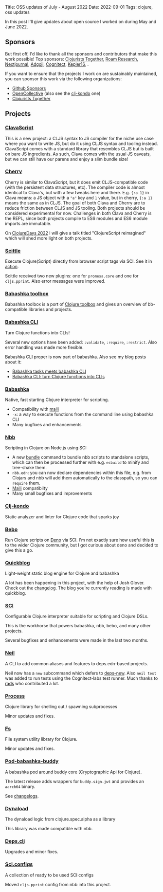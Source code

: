 Title: OSS updates of July - August 2022
Date: 2022-09-01
Tags: clojure, oss updates

In this post I'll give updates about open source I worked on during May and June 2022.

## Sponsors

But first off, I'd like to thank all the sponsors and contributors that make
this work possible! Top sponsors: [Clojurists
Together](https://clojuriststogether.org/), [Roam
Research](https://roamresearch.com/), [Nextjournal](https://nextjournal.com/),
[Adgoji](https://www.adgoji.com/), [Cognitect](https://www.cognitect.com/),
[Kepler16](https://kepler16.com/), .

If you want to ensure that the projects I work on are sustainably maintained,
you can sponsor this work via the following organizations:

- [Github Sponsors](https://github.com/sponsors/borkdude)
- [OpenCollective](https://opencollective.com/babashka) (also see the [clj-kondo](https://opencollective.com/clj-kondo) one)
- [Clojurists Together](https://www.clojuriststogether.org/)


## Projects

<!-- https://github.com/borkdude?tab=overview&from=2022-06-01&to=2022-06-30 -->

### [ClavaScript](https://github.com/clavascript/clavascript)

This is a new project: a CLJS syntax to JS compiler for the niche use case where
you want to write JS, but do it using CLJS syntax and tooling
instead. ClavaScript comes with a standard library that resembles CLJS but is
built on bare JS ingredients. As such, Clava comes with the usual JS caveats,
but we can still have our parens and enjoy a slim bundle size!

### [Cherry](https://github.com/clavascript/cherry)

Cherry is similar to ClavaScript, but it does emit CLJS-compatible code (with
the persistent data structures, etc). The compiler code is almost identical to
Clava's, but with a few tweaks here and there. E.g. `{:a 1}` in Clava means: a
JS object with a `"a"` key and `1` value, but in cherry, `{:a 1}` means the same
as in CLJS. The goal of both Clava and Cherry are to reduce friction between
CLJS and JS tooling. Both projects should be considered experimental for
now. Challenges in both Clava and Cherry is the REPL, since both projects
compile to ES6 modules and ES6 module imports are immutable.

On [ClojureDays 2022](https://clojuredays.org/) I will give a talk titled
"ClojureScript reimagined" which will shed more light on both projects.

### [Scittle](https://github.com/babashka/scittle)

Execute Clojure(Script) directly from browser script tags via SCI.
See it in [action](https://babashka.org/scittle/).

Scittle received two new plugins: one for `promesa.core` and one for
`cljs.pprint`. Also error messages were improved.

### [Babashka toolbox](https://babashka.org/toolbox/)

Babashka toolbox is a port of [Clojure
toolbox](https://www.clojure-toolbox.com/) and gives an overview of
bb-compatible libraries and projects.

### [Babashka CLI](https://github.com/babashka/cli)

Turn Clojure functions into CLIs!

Several new options have been added: `:validate`, `:require`, `:restrict`. Also error handling was made more flexible.

Babashka CLI proper is now part of babashka. Also see my blog posts about it:

- [Babashka tasks meets babashka CLI](https://blog.michielborkent.nl/babashka-tasks-meets-babashka-cli.html)
- [Babashka CLI: turn Clojure functions into CLIs](https://blog.michielborkent.nl/babashka-cli.html)

### [Babashka](https://github.com/babashka/babashka)

Native, fast starting Clojure interpreter for scripting.

- Compatibility with [malli](https://github.com/metosin/malli#babashka)
- `-x`: a way to execute functions from the command line using babashka CLI
- Many bugfixes and enhancements

### [Nbb](https://github.com/babashka/nbb)

Scripting in Clojure on Node.js using SCI

- A new [bundle](https://github.com/babashka/nbb/tree/main/doc/bundle#bundle)
  command to bundle nbb scripts to standalone scripts, which can then be
  processed further with e.g. `esbuild` to minify and tree-shake them.
- `nbb.edn`: you can now declare dependencies within this file, e.g. from Clojars and nbb will add them automatically to the classpath, so you can `require` them.
- [Malli](https://github.com/metosin/malli) compatibilty
- Many small bugfixes and improvements

### [Clj-kondo](https://github.com/clj-kondo/clj-kondo)

Static analyzer and linter for Clojure code that sparks joy

### [Bebo](https://github.com/borkdude/bebo)

Run Clojure scripts on [Deno](https://deno.land/) via SCI. I'm not exactly sure
how useful this is to the wider Clojure community, but I got curious about deno
and decided to give this a go.

### [Quickblog](https://github.com/borkdude/quickblog)

Light-weight static blog engine for Clojure and babashka

A lot has been happening in this project, with the help of Josh Glover. Check
out the
[changelog](https://github.com/borkdude/quickblog/blob/main/CHANGELOG.md#changelog). The
blog you're currently reading is made with quickblog.

### [SCI](https://github.com/babashka/sci)

Configurable Clojure interpreter suitable for scripting and Clojure DSLs.

This is the workhorse that powers babashka, nbb, bebo, and many other projects.

Several bugfixes and enhancements were made in the last two months.

### [Neil](https://github.com/babashka/neil)

A CLI to add common aliases and features to deps.edn-based projects.

Neil now has a `new` subcommand which defers to
[deps-new](https://github.com/seancorfield/deps-new). Also `neil test` was added
to run tests using the Cognitect-labs test runner. Much thanks to
[rads](https://github.com/rads) who contributed a lot.

### [Process](https://github.com/babashka/process)

Clojure library for shelling out / spawning subprocesses

Minor updates and fixes.

### [Fs](https://github.com/babashka/fs)

File system utility library for Clojure.

Minor updates and fixes.

### [Pod-babashka-buddy](https://github.com/babashka/pod-babashka-buddy)

A babashka pod around buddy core (Cryptographic Api for Clojure).

The latest release adds wrappers for `buddy.sign.jwt` and provides an `aarch64`
binary.

See [changelogs](https://github.com/clj-kondo/clj-kondo/blob/master/CHANGELOG.md#20220803).

### [Dynaload](https://github.com/borkdude/dynaload)

The dynaload logic from clojure.spec.alpha as a library

This library was made compatible with nbb.

### [Deps.clj](https://github.com/borkdude/deps.clj)

Upgrades and minor fixes.

### [Sci.configs](https://github.com/babashka/sci.configs)

A collection of ready to be used SCI configs

Moved `cljs.pprint` config from nbb into this project.
